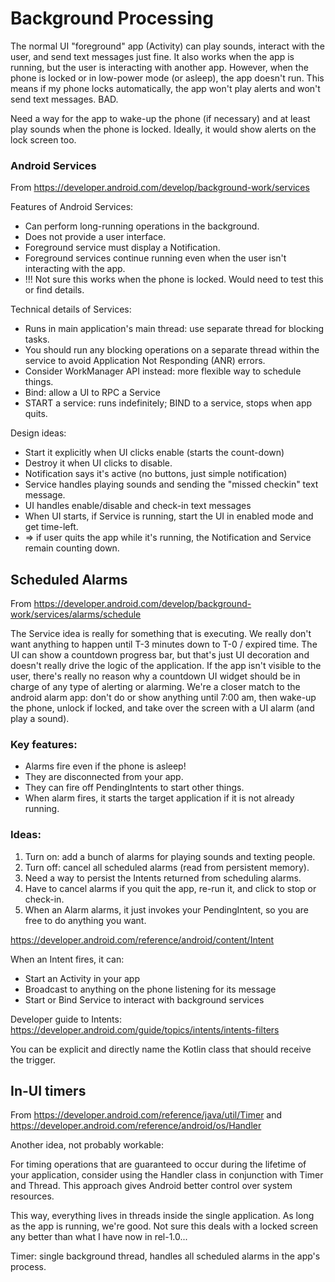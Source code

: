 # Background Processing

The normal UI "foreground" app (Activity) can play sounds, interact with the user, and send
text messages just fine.  It also works when the app is running, but the user is interacting
with another app.  However, when the phone is locked or in low-power mode (or asleep), the
app doesn't run.  This means if my phone locks automatically, the app won't play alerts and
won't send text messages. BAD.

Need a way for the app to wake-up the phone (if necessary) and at least play sounds when the
phone is locked.  Ideally, it would show alerts on the lock screen too.



### Android Services

From https://developer.android.com/develop/background-work/services

Features of Android Services:

* Can perform long-running operations in the background.
* Does not provide a user interface.
* Foreground service must display a Notification.
* Foreground services continue running even when the user isn't interacting with the app.
* !!! Not sure this works when the phone is locked.  Would need to test this or find details.

Technical details of Services:

* Runs in main application's main thread: use separate thread for blocking tasks.
* You should run any blocking operations on a separate thread within the service to avoid Application Not Responding (ANR) errors.
* Consider WorkManager API instead: more flexible way to schedule things.
* Bind: allow a UI to RPC a Service
* START a service: runs indefinitely; BIND to a service, stops when app quits.

Design ideas:

* Start it explicitly when UI clicks enable (starts the count-down)
* Destroy it when UI clicks to disable.
* Notification says it's active (no buttons, just simple notification)
* Service handles playing sounds and sending the "missed checkin" text message.
* UI handles enable/disable and check-in text messages
* When UI starts, if Service is running, start the UI in enabled mode and get time-left.
* => if user quits the app while it's running, the Notification and Service remain counting down.



## Scheduled Alarms

From https://developer.android.com/develop/background-work/services/alarms/schedule

The Service idea is really for something that is executing.  We really don't want anything to
happen until T-3 minutes down to T-0 / expired time.  The UI can show a countdown progress bar,
but that's just UI decoration and doesn't really drive the logic of the application.  If the app
isn't visible to the user, there's really no reason why a countdown UI widget should be in charge
of any type of alerting or alarming.  We're a closer match to the android alarm app: don't do
or show anything until 7:00 am, then wake-up the phone, unlock if locked, and take over the
screen with a UI alarm (and play a sound).

### Key features:

* Alarms fire even if the phone is asleep!
* They are disconnected from your app.
* They can fire off PendingIntents to start other things.
* When alarm fires, it starts the target application if it is not already running.


### Ideas:

1. Turn on: add a bunch of alarms for playing sounds and texting people.
2. Turn off: cancel all scheduled alarms (read from persistent memory).
3. Need a way to persist the Intents returned from scheduling alarms.
4. Have to cancel alarms if you quit the app, re-run it, and click to stop or check-in.
5. When an Alarm alarms, it just invokes your PendingIntent, so you are free to do anything you want.

https://developer.android.com/reference/android/content/Intent

When an Intent fires, it can:

* Start an Activity in your app
* Broadcast to anything on the phone listening for its message
* Start or Bind Service to interact with background services

Developer guide to Intents: https://developer.android.com/guide/topics/intents/intents-filters

You can be explicit and directly name the Kotlin class that should receive the trigger.


## In-UI timers

From https://developer.android.com/reference/java/util/Timer and
https://developer.android.com/reference/android/os/Handler

Another idea, not probably workable:

For timing operations that are guaranteed to occur during the lifetime of your application,
consider using the Handler class in conjunction with Timer and Thread.  This approach gives
Android better control over system resources.

This way, everything lives in threads inside the single application.  As long as the app is
running, we're good.  Not sure this deals with a locked screen any better than what I have
now in rel-1.0...

Timer: single background thread, handles all scheduled alarms in the app's process.
